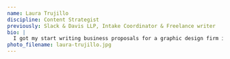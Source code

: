```yaml
---
name: Laura Trujillo
discipline: Content Strategist
previously: Slack & Davis LLP, Intake Coordinator & Freelance writer
bio: |
  I got my start writing business proposals for a graphic design firm in Washington, DC but came back to Texas after one too many blizzards. I received my MA in Rhetoric and Composition from Texas State University and pursued a freelance career&mdash;driving initial content strategy sessions, writing, and editing a variety of projects. I joined the DTI Fellows program because I wanted to help Austin become more accessible to her residents. When I'm not writing, I'm riding bikes, snuggling my chihuahuas or reading all the fiction I can get my hands on.
photo_filename: laura-trujillo.jpg
---
```


